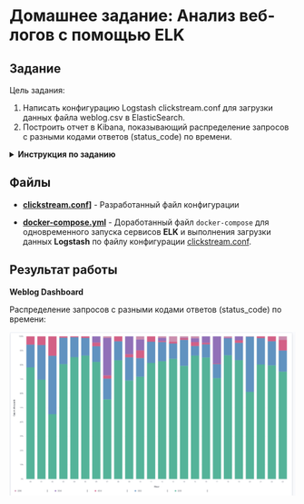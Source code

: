 # Домашнее задание: Анализ веб-логов с помощью ELK

## Задание
Цель задания:
1. Написать конфигурацию Logstash clickstream.conf для загрузки данных файла weblog.csv в ElasticSearch.
2. Построить отчет в Kibana, показывающий распределение запросов с разными кодами ответов (status_code) по времени.

<details><summary><strong>Инструкция по заданию</strong></summary><br>

1. Клонируйте репозиторий [elk_demo](https://github.com/Gorini4/elk_demo)
2. Зайдите в эту директорию и разверните инфраструктуру, выполнив команду:<br><br>
    ```Bash 
    docker-compose up
    ```
3. Отредактируйте файл `clickstream.conf`
4. Загрузите данные веб-логов, выполнив команду:<br><br>
    ```Bash 
    ./load_data.sh
    ```
5. Перейдите по адресу http://localhost:5601 и создайте отчет (dashboard), показывающий распределение запросов с разными кодами ответов (status_code) по времени.

</details>

## Файлы
* **[clickstream.conf](logstash/clickstream.conf)]** - Разработанный файл конфигурации

* **[docker-compose.yml](docker-compose.yml)** - Доработанный файл `docker-compose` для одновременного запуска сервисов **ELK** и выполнения загрузки данных **Logstash** по файлу конфигурации [clickstream.conf](logstash/clickstream.conf).

 

## Результат работы

**Weblog Dashboard**

Распределение запросов с разными кодами ответов (status_code) по времени:

![Weblog Dashboard](https://github.com/FaradG11/Otus_DE/blob/ac37b371006de210f9062e31e308fede330879b2/homework_07%20(ELK)/dashboard.png)